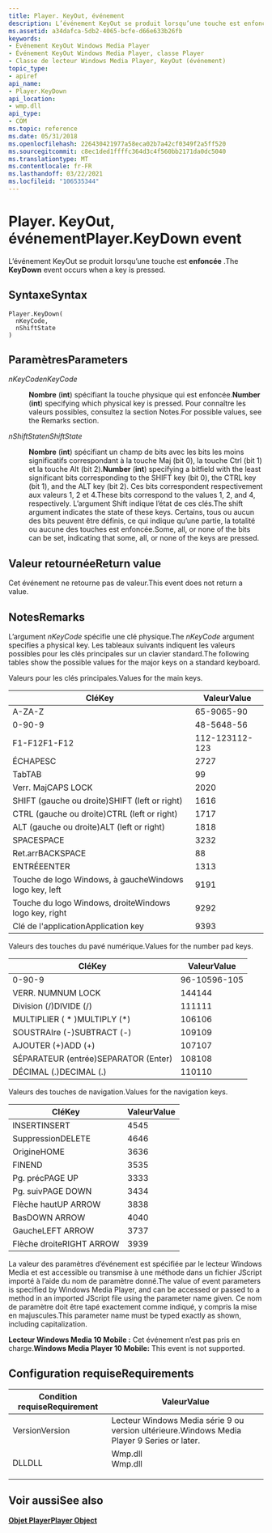 ```yaml
---
title: Player. KeyOut, événement
description: L’événement KeyOut se produit lorsqu’une touche est enfoncée. | Player. KeyOut, événement
ms.assetid: a34dafca-5db2-4065-bcfe-d66e633b26fb
keywords:
- Événement KeyOut Windows Media Player
- Événement KeyOut Windows Media Player, classe Player
- Classe de lecteur Windows Media Player, KeyOut (événement)
topic_type:
- apiref
api_name:
- Player.KeyDown
api_location:
- wmp.dll
api_type:
- COM
ms.topic: reference
ms.date: 05/31/2018
ms.openlocfilehash: 226430421977a58eca02b7a42cf0349f2a5ff520
ms.sourcegitcommit: c8ec1ded1ffffc364d3c4f560bb2171da0dc5040
ms.translationtype: MT
ms.contentlocale: fr-FR
ms.lasthandoff: 03/22/2021
ms.locfileid: "106535344"
---
```

# <a name="playerkeydown-event"></a><span data-ttu-id="3d98a-107">Player. KeyOut, événement</span><span class="sxs-lookup"><span data-stu-id="3d98a-107">Player.KeyDown event</span></span>

<span data-ttu-id="3d98a-108">L’événement KeyOut se produit lorsqu’une touche est **enfoncée** .</span><span class="sxs-lookup"><span data-stu-id="3d98a-108">The **KeyDown** event occurs when a key is pressed.</span></span>

## <a name="syntax"></a><span data-ttu-id="3d98a-109">Syntaxe</span><span class="sxs-lookup"><span data-stu-id="3d98a-109">Syntax</span></span>


```JScript
Player.KeyDown(
  nKeyCode,
  nShiftState
)
```



## <a name="parameters"></a><span data-ttu-id="3d98a-110">Paramètres</span><span class="sxs-lookup"><span data-stu-id="3d98a-110">Parameters</span></span>

<dl> <dt>

<span data-ttu-id="3d98a-111">*nKeyCode*</span><span class="sxs-lookup"><span data-stu-id="3d98a-111">*nKeyCode*</span></span> 
</dt> <dd>

<span data-ttu-id="3d98a-112">**Nombre** (**int**) spécifiant la touche physique qui est enfoncée.</span><span class="sxs-lookup"><span data-stu-id="3d98a-112">**Number** (**int**) specifying which physical key is pressed.</span></span> <span data-ttu-id="3d98a-113">Pour connaître les valeurs possibles, consultez la section Notes.</span><span class="sxs-lookup"><span data-stu-id="3d98a-113">For possible values, see the Remarks section.</span></span>

</dd> <dt>

<span data-ttu-id="3d98a-114">*nShiftState*</span><span class="sxs-lookup"><span data-stu-id="3d98a-114">*nShiftState*</span></span> 
</dt> <dd>

<span data-ttu-id="3d98a-115">**Nombre** (**int**) spécifiant un champ de bits avec les bits les moins significatifs correspondant à la touche Maj (bit 0), la touche Ctrl (bit 1) et la touche Alt (bit 2).</span><span class="sxs-lookup"><span data-stu-id="3d98a-115">**Number** (**int**) specifying a bitfield with the least significant bits corresponding to the SHIFT key (bit 0), the CTRL key (bit 1), and the ALT key (bit 2).</span></span> <span data-ttu-id="3d98a-116">Ces bits correspondent respectivement aux valeurs 1, 2 et 4.</span><span class="sxs-lookup"><span data-stu-id="3d98a-116">These bits correspond to the values 1, 2, and 4, respectively.</span></span> <span data-ttu-id="3d98a-117">L’argument Shift indique l’état de ces clés.</span><span class="sxs-lookup"><span data-stu-id="3d98a-117">The shift argument indicates the state of these keys.</span></span> <span data-ttu-id="3d98a-118">Certains, tous ou aucun des bits peuvent être définis, ce qui indique qu’une partie, la totalité ou aucune des touches est enfoncée.</span><span class="sxs-lookup"><span data-stu-id="3d98a-118">Some, all, or none of the bits can be set, indicating that some, all, or none of the keys are pressed.</span></span>

</dd> </dl>

## <a name="return-value"></a><span data-ttu-id="3d98a-119">Valeur retournée</span><span class="sxs-lookup"><span data-stu-id="3d98a-119">Return value</span></span>

<span data-ttu-id="3d98a-120">Cet événement ne retourne pas de valeur.</span><span class="sxs-lookup"><span data-stu-id="3d98a-120">This event does not return a value.</span></span>

## <a name="remarks"></a><span data-ttu-id="3d98a-121">Notes</span><span class="sxs-lookup"><span data-stu-id="3d98a-121">Remarks</span></span>

<span data-ttu-id="3d98a-122">L’argument *nKeyCode* spécifie une clé physique.</span><span class="sxs-lookup"><span data-stu-id="3d98a-122">The *nKeyCode* argument specifies a physical key.</span></span> <span data-ttu-id="3d98a-123">Les tableaux suivants indiquent les valeurs possibles pour les clés principales sur un clavier standard.</span><span class="sxs-lookup"><span data-stu-id="3d98a-123">The following tables show the possible values for the major keys on a standard keyboard.</span></span>

<span data-ttu-id="3d98a-124">Valeurs pour les clés principales.</span><span class="sxs-lookup"><span data-stu-id="3d98a-124">Values for the main keys.</span></span>



| <span data-ttu-id="3d98a-125">Clé</span><span class="sxs-lookup"><span data-stu-id="3d98a-125">Key</span></span>                     | <span data-ttu-id="3d98a-126">Valeur</span><span class="sxs-lookup"><span data-stu-id="3d98a-126">Value</span></span>   |
|-------------------------|---------|
| <span data-ttu-id="3d98a-127">A-Z</span><span class="sxs-lookup"><span data-stu-id="3d98a-127">A-Z</span></span>                     | <span data-ttu-id="3d98a-128">65-90</span><span class="sxs-lookup"><span data-stu-id="3d98a-128">65-90</span></span>   |
| <span data-ttu-id="3d98a-129">0-9</span><span class="sxs-lookup"><span data-stu-id="3d98a-129">0-9</span></span>                     | <span data-ttu-id="3d98a-130">48-56</span><span class="sxs-lookup"><span data-stu-id="3d98a-130">48-56</span></span>   |
| <span data-ttu-id="3d98a-131">F1-F12</span><span class="sxs-lookup"><span data-stu-id="3d98a-131">F1-F12</span></span>                  | <span data-ttu-id="3d98a-132">112-123</span><span class="sxs-lookup"><span data-stu-id="3d98a-132">112-123</span></span> |
| <span data-ttu-id="3d98a-133">ÉCHAP</span><span class="sxs-lookup"><span data-stu-id="3d98a-133">ESC</span></span>                     | <span data-ttu-id="3d98a-134">27</span><span class="sxs-lookup"><span data-stu-id="3d98a-134">27</span></span>      |
| <span data-ttu-id="3d98a-135">Tab</span><span class="sxs-lookup"><span data-stu-id="3d98a-135">TAB</span></span>                     | <span data-ttu-id="3d98a-136">9</span><span class="sxs-lookup"><span data-stu-id="3d98a-136">9</span></span>       |
| <span data-ttu-id="3d98a-137">Verr. Maj</span><span class="sxs-lookup"><span data-stu-id="3d98a-137">CAPS LOCK</span></span>               | <span data-ttu-id="3d98a-138">20</span><span class="sxs-lookup"><span data-stu-id="3d98a-138">20</span></span>      |
| <span data-ttu-id="3d98a-139">SHIFT (gauche ou droite)</span><span class="sxs-lookup"><span data-stu-id="3d98a-139">SHIFT (left or right)</span></span>   | <span data-ttu-id="3d98a-140">16</span><span class="sxs-lookup"><span data-stu-id="3d98a-140">16</span></span>      |
| <span data-ttu-id="3d98a-141">CTRL (gauche ou droite)</span><span class="sxs-lookup"><span data-stu-id="3d98a-141">CTRL (left or right)</span></span>    | <span data-ttu-id="3d98a-142">17</span><span class="sxs-lookup"><span data-stu-id="3d98a-142">17</span></span>      |
| <span data-ttu-id="3d98a-143">ALT (gauche ou droite)</span><span class="sxs-lookup"><span data-stu-id="3d98a-143">ALT (left or right)</span></span>     | <span data-ttu-id="3d98a-144">18</span><span class="sxs-lookup"><span data-stu-id="3d98a-144">18</span></span>      |
| <span data-ttu-id="3d98a-145">SPACE</span><span class="sxs-lookup"><span data-stu-id="3d98a-145">SPACE</span></span>                   | <span data-ttu-id="3d98a-146">32</span><span class="sxs-lookup"><span data-stu-id="3d98a-146">32</span></span>      |
| <span data-ttu-id="3d98a-147">Ret.arr</span><span class="sxs-lookup"><span data-stu-id="3d98a-147">BACKSPACE</span></span>               | <span data-ttu-id="3d98a-148">8</span><span class="sxs-lookup"><span data-stu-id="3d98a-148">8</span></span>       |
| <span data-ttu-id="3d98a-149">ENTRÉE</span><span class="sxs-lookup"><span data-stu-id="3d98a-149">ENTER</span></span>                   | <span data-ttu-id="3d98a-150">13</span><span class="sxs-lookup"><span data-stu-id="3d98a-150">13</span></span>      |
| <span data-ttu-id="3d98a-151">Touche de logo Windows, à gauche</span><span class="sxs-lookup"><span data-stu-id="3d98a-151">Windows logo key, left</span></span>  | <span data-ttu-id="3d98a-152">91</span><span class="sxs-lookup"><span data-stu-id="3d98a-152">91</span></span>      |
| <span data-ttu-id="3d98a-153">Touche du logo Windows, droite</span><span class="sxs-lookup"><span data-stu-id="3d98a-153">Windows logo key, right</span></span> | <span data-ttu-id="3d98a-154">92</span><span class="sxs-lookup"><span data-stu-id="3d98a-154">92</span></span>      |
| <span data-ttu-id="3d98a-155">Clé de l'application</span><span class="sxs-lookup"><span data-stu-id="3d98a-155">Application key</span></span>         | <span data-ttu-id="3d98a-156">93</span><span class="sxs-lookup"><span data-stu-id="3d98a-156">93</span></span>      |



 

<span data-ttu-id="3d98a-157">Valeurs des touches du pavé numérique.</span><span class="sxs-lookup"><span data-stu-id="3d98a-157">Values for the number pad keys.</span></span>



| <span data-ttu-id="3d98a-158">Clé</span><span class="sxs-lookup"><span data-stu-id="3d98a-158">Key</span></span>               | <span data-ttu-id="3d98a-159">Valeur</span><span class="sxs-lookup"><span data-stu-id="3d98a-159">Value</span></span>  |
|-------------------|--------|
| <span data-ttu-id="3d98a-160">0-9</span><span class="sxs-lookup"><span data-stu-id="3d98a-160">0-9</span></span>               | <span data-ttu-id="3d98a-161">96-105</span><span class="sxs-lookup"><span data-stu-id="3d98a-161">96-105</span></span> |
| <span data-ttu-id="3d98a-162">VERR. NUM</span><span class="sxs-lookup"><span data-stu-id="3d98a-162">NUM LOCK</span></span>          | <span data-ttu-id="3d98a-163">144</span><span class="sxs-lookup"><span data-stu-id="3d98a-163">144</span></span>    |
| <span data-ttu-id="3d98a-164">Division (/)</span><span class="sxs-lookup"><span data-stu-id="3d98a-164">DIVIDE (/)</span></span>        | <span data-ttu-id="3d98a-165">111</span><span class="sxs-lookup"><span data-stu-id="3d98a-165">111</span></span>    |
| <span data-ttu-id="3d98a-166">MULTIPLIER ( \* )</span><span class="sxs-lookup"><span data-stu-id="3d98a-166">MULTIPLY (\*)</span></span>     | <span data-ttu-id="3d98a-167">106</span><span class="sxs-lookup"><span data-stu-id="3d98a-167">106</span></span>    |
| <span data-ttu-id="3d98a-168">SOUSTRAIre (-)</span><span class="sxs-lookup"><span data-stu-id="3d98a-168">SUBTRACT (-)</span></span>      | <span data-ttu-id="3d98a-169">109</span><span class="sxs-lookup"><span data-stu-id="3d98a-169">109</span></span>    |
| <span data-ttu-id="3d98a-170">AJOUTER (+)</span><span class="sxs-lookup"><span data-stu-id="3d98a-170">ADD (+)</span></span>           | <span data-ttu-id="3d98a-171">107</span><span class="sxs-lookup"><span data-stu-id="3d98a-171">107</span></span>    |
| <span data-ttu-id="3d98a-172">SÉPARATEUR (entrée)</span><span class="sxs-lookup"><span data-stu-id="3d98a-172">SEPARATOR (Enter)</span></span> | <span data-ttu-id="3d98a-173">108</span><span class="sxs-lookup"><span data-stu-id="3d98a-173">108</span></span>    |
| <span data-ttu-id="3d98a-174">DÉCIMAL (.)</span><span class="sxs-lookup"><span data-stu-id="3d98a-174">DECIMAL (.)</span></span>       | <span data-ttu-id="3d98a-175">110</span><span class="sxs-lookup"><span data-stu-id="3d98a-175">110</span></span>    |



 

<span data-ttu-id="3d98a-176">Valeurs des touches de navigation.</span><span class="sxs-lookup"><span data-stu-id="3d98a-176">Values for the navigation keys.</span></span>



| <span data-ttu-id="3d98a-177">Clé</span><span class="sxs-lookup"><span data-stu-id="3d98a-177">Key</span></span>         | <span data-ttu-id="3d98a-178">Valeur</span><span class="sxs-lookup"><span data-stu-id="3d98a-178">Value</span></span> |
|-------------|-------|
| <span data-ttu-id="3d98a-179">INSERT</span><span class="sxs-lookup"><span data-stu-id="3d98a-179">INSERT</span></span>      | <span data-ttu-id="3d98a-180">45</span><span class="sxs-lookup"><span data-stu-id="3d98a-180">45</span></span>    |
| <span data-ttu-id="3d98a-181">Suppression</span><span class="sxs-lookup"><span data-stu-id="3d98a-181">DELETE</span></span>      | <span data-ttu-id="3d98a-182">46</span><span class="sxs-lookup"><span data-stu-id="3d98a-182">46</span></span>    |
| <span data-ttu-id="3d98a-183">Origine</span><span class="sxs-lookup"><span data-stu-id="3d98a-183">HOME</span></span>        | <span data-ttu-id="3d98a-184">36</span><span class="sxs-lookup"><span data-stu-id="3d98a-184">36</span></span>    |
| <span data-ttu-id="3d98a-185">FIN</span><span class="sxs-lookup"><span data-stu-id="3d98a-185">END</span></span>         | <span data-ttu-id="3d98a-186">35</span><span class="sxs-lookup"><span data-stu-id="3d98a-186">35</span></span>    |
| <span data-ttu-id="3d98a-187">Pg. préc</span><span class="sxs-lookup"><span data-stu-id="3d98a-187">PAGE UP</span></span>     | <span data-ttu-id="3d98a-188">33</span><span class="sxs-lookup"><span data-stu-id="3d98a-188">33</span></span>    |
| <span data-ttu-id="3d98a-189">Pg. suiv</span><span class="sxs-lookup"><span data-stu-id="3d98a-189">PAGE DOWN</span></span>   | <span data-ttu-id="3d98a-190">34</span><span class="sxs-lookup"><span data-stu-id="3d98a-190">34</span></span>    |
| <span data-ttu-id="3d98a-191">Flèche haut</span><span class="sxs-lookup"><span data-stu-id="3d98a-191">UP ARROW</span></span>    | <span data-ttu-id="3d98a-192">38</span><span class="sxs-lookup"><span data-stu-id="3d98a-192">38</span></span>    |
| <span data-ttu-id="3d98a-193">Bas</span><span class="sxs-lookup"><span data-stu-id="3d98a-193">DOWN ARROW</span></span>  | <span data-ttu-id="3d98a-194">40</span><span class="sxs-lookup"><span data-stu-id="3d98a-194">40</span></span>    |
| <span data-ttu-id="3d98a-195">Gauche</span><span class="sxs-lookup"><span data-stu-id="3d98a-195">LEFT ARROW</span></span>  | <span data-ttu-id="3d98a-196">37</span><span class="sxs-lookup"><span data-stu-id="3d98a-196">37</span></span>    |
| <span data-ttu-id="3d98a-197">Flèche droite</span><span class="sxs-lookup"><span data-stu-id="3d98a-197">RIGHT ARROW</span></span> | <span data-ttu-id="3d98a-198">39</span><span class="sxs-lookup"><span data-stu-id="3d98a-198">39</span></span>    |



 

<span data-ttu-id="3d98a-199">La valeur des paramètres d’événement est spécifiée par le lecteur Windows Media et est accessible ou transmise à une méthode dans un fichier JScript importé à l’aide du nom de paramètre donné.</span><span class="sxs-lookup"><span data-stu-id="3d98a-199">The value of event parameters is specified by Windows Media Player, and can be accessed or passed to a method in an imported JScript file using the parameter name given.</span></span> <span data-ttu-id="3d98a-200">Ce nom de paramètre doit être tapé exactement comme indiqué, y compris la mise en majuscules.</span><span class="sxs-lookup"><span data-stu-id="3d98a-200">This parameter name must be typed exactly as shown, including capitalization.</span></span>

<span data-ttu-id="3d98a-201">**Lecteur Windows Media 10 Mobile :** Cet événement n’est pas pris en charge.</span><span class="sxs-lookup"><span data-stu-id="3d98a-201">**Windows Media Player 10 Mobile:** This event is not supported.</span></span>

## <a name="requirements"></a><span data-ttu-id="3d98a-202">Configuration requise</span><span class="sxs-lookup"><span data-stu-id="3d98a-202">Requirements</span></span>



| <span data-ttu-id="3d98a-203">Condition requise</span><span class="sxs-lookup"><span data-stu-id="3d98a-203">Requirement</span></span> | <span data-ttu-id="3d98a-204">Valeur</span><span class="sxs-lookup"><span data-stu-id="3d98a-204">Value</span></span> |
|--------------------|------------------------------------------------------------------------------------|
| <span data-ttu-id="3d98a-205">Version</span><span class="sxs-lookup"><span data-stu-id="3d98a-205">Version</span></span><br/> | <span data-ttu-id="3d98a-206">Lecteur Windows Media série 9 ou version ultérieure.</span><span class="sxs-lookup"><span data-stu-id="3d98a-206">Windows Media Player 9 Series or later.</span></span><br/>                                 |
| <span data-ttu-id="3d98a-207">DLL</span><span class="sxs-lookup"><span data-stu-id="3d98a-207">DLL</span></span><br/>     | <dl> <span data-ttu-id="3d98a-208"><dt>Wmp.dll</dt></span><span class="sxs-lookup"><span data-stu-id="3d98a-208"><dt>Wmp.dll</dt></span></span> </dl> |



## <a name="see-also"></a><span data-ttu-id="3d98a-209">Voir aussi</span><span class="sxs-lookup"><span data-stu-id="3d98a-209">See also</span></span>

<dl> <dt>

[<span data-ttu-id="3d98a-210">**Objet Player**</span><span class="sxs-lookup"><span data-stu-id="3d98a-210">**Player Object**</span></span>](player-object.md)
</dt> </dl>

 

 





